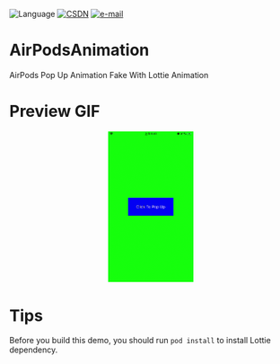 ![Language](http://img.shields.io/badge/Language-Objective--C-brightgreen.svg?style=flat) [![CSDN](https://img.shields.io/badge/CSDN-Peter__Huang0623-orange.svg)](https://blog.csdn.net/Peter_Huang0623)  [![e-mail](https://img.shields.io/badge/E--mail-huangchao0623%40126.com-blue.svg)](huangchao0623@126.com)

# AirPodsAnimation

AirPods Pop Up Animation Fake With Lottie Animation

# Preview GIF
<div align=center> <img src='https://github.com/Peter-Huang0623/AirPodsAnimation/blob/master/ScreenFlow.gif' width='30%' height='30%'> </div>

# Tips
Before you build this demo, you should run `pod install` to install Lottie dependency.


